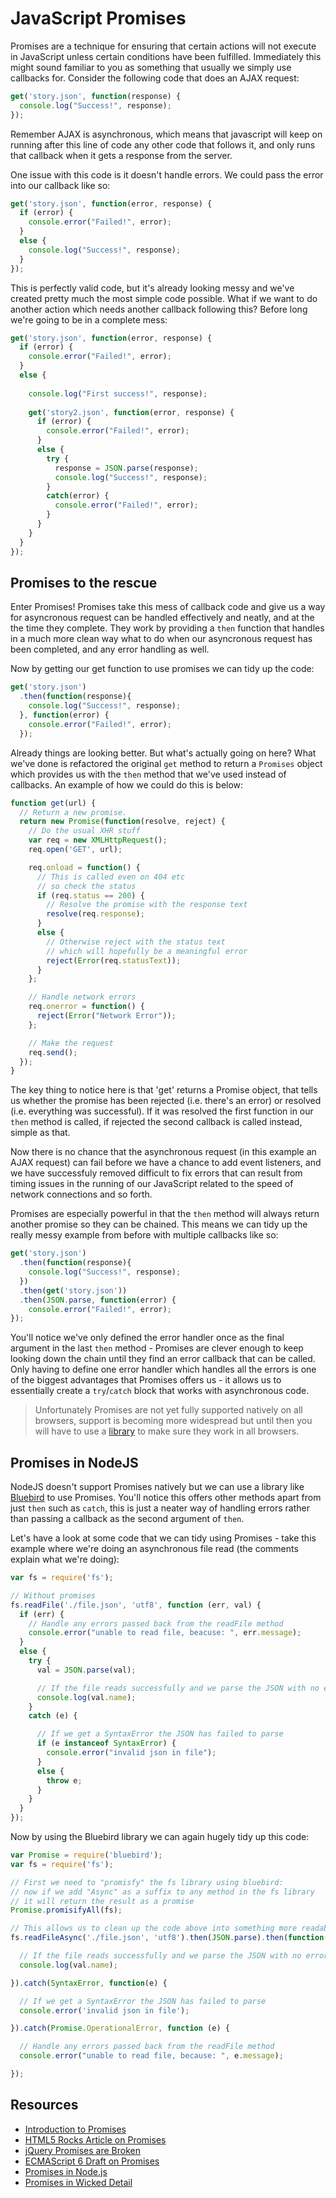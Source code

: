 JavaScript Promises
===================

Promises are a technique for ensuring that certain actions will not execute in JavaScript unless certain conditions have been fulfilled. Immediately this might sound familiar to you as something that usually we simply use callbacks for.
Consider the following code that does an AJAX request:

```javascript
get('story.json', function(response) {
  console.log("Success!", response);
});
```

Remember AJAX is asynchronous, which means that javascript will keep on running after this line of code any other code that follows it, and only runs that callback when it gets a response from the server.

One issue with this code is it doesn't handle errors. We could pass the error into our callback like so:

```javascript
get('story.json', function(error, response) {
  if (error) {
    console.error("Failed!", error);
  }
  else {
    console.log("Success!", response);
  }
});
```

This is perfectly valid code, but it's already looking messy and we've created pretty much the most simple code possible. What if we want to do another action which needs another callback following this? Before long we're going to be in a complete mess:

```javascript
get('story.json', function(error, response) {
  if (error) {
    console.error("Failed!", error);
  }
  else {
    
    console.log("First success!", response);
    
    get('story2.json', function(error, response) {
      if (error) {
        console.error("Failed!", error);
      }
      else {
        try {
          response = JSON.parse(response);
          console.log("Success!", response);
        }
        catch(error) {
          console.error("Failed!", error);
        }
      }
    }
  }
});
```

## Promises to the rescue

Enter Promises! Promises take this mess of callback code and give us a way for asyncronous request can be handled effectively and neatly, and at the the time they complete. They work by providing a `then` function that handles in a much more clean way what to do when our asyncronous request has been completed, and any error handling as well.

Now by getting our get function to use promises we can tidy up the code: 

```javascript
get('story.json')
  .then(function(response){
    console.log("Success!", response);
  }, function(error) {
    console.error("Failed!", error);
  });
```

Already things are looking better. But what's actually going on here? What we've done is refactored the original `get` method to return a `Promises` object which provides us with the `then` method that we've used instead of callbacks. An example of how we could do this is below:

```javascript
function get(url) {
  // Return a new promise.
  return new Promise(function(resolve, reject) {
    // Do the usual XHR stuff
    var req = new XMLHttpRequest();
    req.open('GET', url);

    req.onload = function() {
      // This is called even on 404 etc
      // so check the status
      if (req.status == 200) {
        // Resolve the promise with the response text
        resolve(req.response);
      }
      else {
        // Otherwise reject with the status text
        // which will hopefully be a meaningful error
        reject(Error(req.statusText));
      }
    };

    // Handle network errors
    req.onerror = function() {
      reject(Error("Network Error"));
    };

    // Make the request
    req.send();
  });
}
```

The key thing to notice here is that 'get' returns a Promise object, that tells us whether the promise has been rejected (i.e. there's an error) or resolved (i.e. everything was successful). If it was resolved the first function in our `then` method is called, if rejected the second callback is called instead, simple as that.

Now there is no chance that the asynchronous request (in this example an AJAX request) can fail before we have a chance to add event listeners, and we have successfuly removed difficult to fix errors that can result from timing issues in the running of our JavaScript related to the speed of network connections and so forth.

Promises are especially powerful in that the `then` method will always return another promise so they can be chained. This means we can tidy up the really messy example from before with multiple callbacks like so:

```javascript
get('story.json')
  .then(function(response){
    console.log("Success!", response);
  })
  .then(get('story.json'))
  .then(JSON.parse, function(error) {
    console.error("Failed!", error);
});
```

You'll notice we've only defined the error handler once as the final argument in the last `then` method - Promises are clever enough to keep looking down the chain until they find an error callback that can be called. Only having to define one error handler which handles all the errors is one of the biggest advantages that Promises offers us - it allows us to essentially create a `try`/`catch` block that works with asynchronous code.

> Unfortunately Promises are not yet fully supported natively on all browsers, support is becoming more widespread but until then you will have to use a [library](https://github.com/jakearchibald/es6-promise) to make sure they work in all browsers.

## Promises in NodeJS

NodeJS doesn't support Promises natively but we can use a library like [Bluebird](https://github.com/petkaantonov/bluebird) to use Promises. You'll notice this offers other methods apart from just `then` such as `catch`, this is just a neater way of handling errors rather than passing a callback as the second argument of `then`.

Let's have a look at some code that we can tidy using Promises - take this example where we're doing an asynchronous file read (the comments explain what we're doing):

```javascript
var fs = require('fs');

// Without promises
fs.readFile('./file.json', 'utf8', function (err, val) {
  if (err) {
    // Handle any errors passed back from the readFile method
    console.error("unable to read file, beacuse: ", err.message);
  }
  else {
    try {
      val = JSON.parse(val);

      // If the file reads successfully and we parse the JSON with no errors log the result
      console.log(val.name);
    }
    catch (e) {

      // If we get a SyntaxError the JSON has failed to parse
      if (e instanceof SyntaxError) {
        console.error("invalid json in file");
      }
      else {
        throw e;
      }
    }
  }
});
```

Now by using the Bluebird library we can again hugely tidy up this code:

```javascript
var Promise = require('bluebird');
var fs = require('fs');

// First we need to "promisfy" the fs library using bluebird:
// now if we add "Async" as a suffix to any method in the fs library
// it will return the result as a promise
Promise.promisifyAll(fs);

// This allows us to clean up the code above into something more readable
fs.readFileAsync('./file.json', 'utf8').then(JSON.parse).then(function(val) {

  // If the file reads successfully and we parse the JSON with no errors log the result
  console.log(val.name);

}).catch(SyntaxError, function(e) {

  // If we get a SyntaxError the JSON has failed to parse
  console.error('invalid json in file');

}).catch(Promise.OperationalError, function (e) {

  // Handle any errors passed back from the readFile method
  console.error("unable to read file, because: ", e.message);

});
```

Resources
-------

* [Introduction to Promises](https://www.promisejs.org/)
* [HTML5 Rocks Article on Promises](http://www.html5rocks.com/en/tutorials/es6/promises)
* [jQuery Promises are Broken](https://thewayofcode.wordpress.com/tag/jquery-deferred-broken/)
* [ECMAScript 6 Draft on Promises](http://people.mozilla.org/~jorendorff/es6-draft.html#sec-promise-objects)
* [Promises in Node.js](http://12devs.co.uk/articles/promises-an-alternative-way-to-approach-asynchronous-javascript/)
* [Promises in Wicked Detail](http://www.mattgreer.org/articles/promises-in-wicked-detail/)
